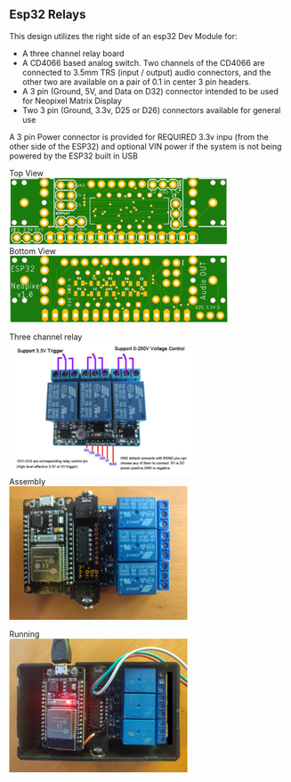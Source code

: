 ## Esp32 Relays
This design utilizes the right side of an esp32 Dev Module for:

* A three channel relay board
* A CD4066 based analog switch. Two channels of the CD4066 are connected to 3.5mm TRS (input / output) audio connectors, and the other two are available on a pair of 0.1 in center 3 pin headers.
* A 3 pin (Ground, 5V, and Data on D32) connector intended to be used for Neopixel Matrix Display
* Two 3 pin (Ground, 3.3v, D25 or D26) connectors available for general use

A 3 pin Power connector is provided for REQUIRED 3.3v inpu (from the other side of the ESP32) and optional VIN power if the system is not being powered by the ESP32 built in USB

Top View<br><img src="/assets/Esp32RelaysTop.png" width="392" height="120"><br>
Bottom View<br><img src="/assets/Esp32RelaysBottom.png" width="392" height="120">

Three channel relay<br><img src="/assets/3xrelay.png" width="330" height="240"><br>
Assembly<br><img src="/assets/Esp32RelaysAssembly.png" width="320" height="240">

Running<br><img src="/assets/Esp32RelaysLive.png" width="320" height="240">

